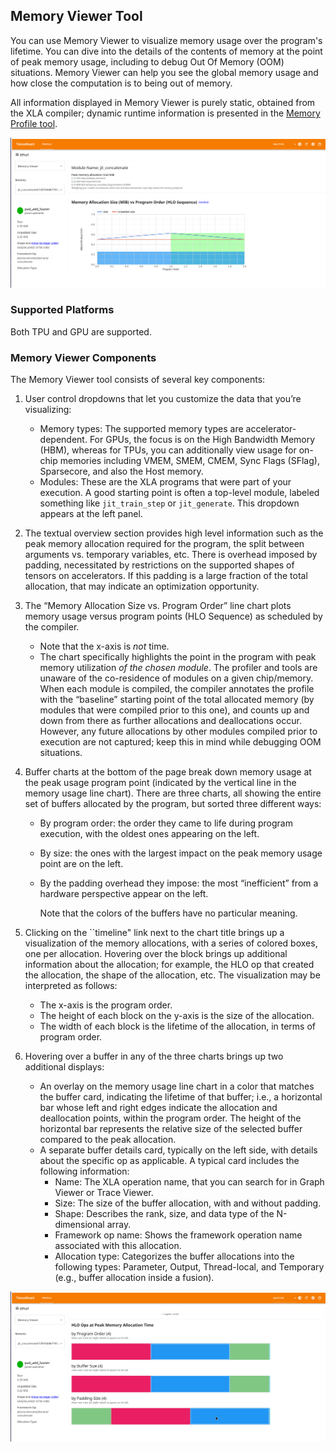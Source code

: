 ## Memory Viewer Tool

You can use Memory Viewer to visualize memory usage over the program's lifetime.
You can dive into the details of the contents of memory at the point of peak
memory usage, including to debug Out Of Memory (OOM) situations. Memory Viewer
can help you see the global memory usage and how close the computation is to
being out of memory.

All information displayed in Memory Viewer is purely static, obtained from the
XLA compiler; dynamic runtime information is presented in the
[Memory Profile tool](memory_profile.md).

![Memory Viewer line chart](images/memory_viewer.png)

### Supported Platforms

Both TPU and GPU are supported.

### Memory Viewer Components

The Memory Viewer tool consists of several key components:

1.  User control dropdowns that let you customize the data that you’re
    visualizing:
    *   Memory types: The supported memory types are accelerator-dependent. For
        GPUs, the focus is on the High Bandwidth Memory (HBM), whereas for TPUs,
        you can additionally view usage for on-chip memories including VMEM,
        SMEM, CMEM, Sync Flags (SFlag), Sparsecore, and also the Host memory.
    *   Modules: These are the XLA programs that were part of your execution. A
        good starting point is often a top-level module, labeled something like
        `jit_train_step` or `jit_generate`. This dropdown appears at the left
        panel.
2.  The textual overview section provides high level information such as the
    peak memory allocation required for the program, the split between arguments
    vs. temporary variables, etc. There is overhead imposed by padding,
    necessitated by restrictions on the supported shapes of tensors on
    accelerators. If this padding is a large fraction of the total allocation,
    that may indicate an optimization opportunity.
3.  The “Memory Allocation Size vs. Program Order” line chart plots memory usage
    versus program points (HLO Sequence) as scheduled by the compiler.
    *   Note that the x-axis is *not* time.
    *   The chart specifically highlights the point in the program with peak
        memory utilization *of the chosen module*. The profiler and tools are
        unaware of the co-residence of modules on a given chip/memory. When each
        module is compiled, the compiler annotates the profile with the
        “baseline” starting point of the total allocated memory (by modules that
        were compiled prior to this one), and counts up and down from there as
        further allocations and deallocations occur. However, any future
        allocations by other modules compiled prior to execution are not
        captured; keep this in mind while debugging OOM situations.
4.  Buffer charts at the bottom of the page break down memory usage at the peak
    usage program point (indicated by the vertical line in the memory usage line
    chart). There are three charts, all showing the entire set of buffers
    allocated by the program, but sorted three different ways:

    *   By program order: the order they came to life during program execution,
        with the oldest ones appearing on the left.
    *   By size: the ones with the largest impact on the peak memory usage point
        are on the left.
    *   By the padding overhead they impose: the most “inefficient” from a
        hardware perspective appear on the left.

        Note that the colors of the buffers have no particular meaning.

5.  Clicking on the ``timeline" link next to the chart title brings up a
    visualization of the memory allocations, with a series of colored boxes, one
    per allocation. Hovering over the block brings up additional information
    about the allocation; for example, the HLO op that created the allocation,
    the shape of the allocation, etc. The visualization may be interpreted as
    follows:

    *   The x-axis is the program order.
    *   The height of each block on the y-axis is the size of the allocation.
    *   The width of each block is the lifetime of the allocation, in terms of
        program order.

6.  Hovering over a buffer in any of the three charts brings up two additional
    displays:

    *   An overlay on the memory usage line chart in a color that matches the
        buffer card, indicating the lifetime of that buffer; i.e., a horizontal
        bar whose left and right edges indicate the allocation and deallocation
        points, within the program order. The height of the horizontal bar
        represents the relative size of the selected buffer compared to the peak
        allocation.
    *   A separate buffer details card, typically on the left side, with details
        about the specific op as applicable. A typical card includes the
        following information:
        *   Name: The XLA operation name, that you can search for in Graph
            Viewer or Trace Viewer.
        *   Size: The size of the buffer allocation, with and without padding.
        *   Shape: Describes the rank, size, and data type of the N-dimensional
            array.
        *   Framework op name: Shows the framework operation name associated
            with this allocation.
        *   Allocation type: Categorizes the buffer allocations into the
            following types: Parameter, Output, Thread-local, and Temporary
            (e.g., buffer allocation inside a fusion).

![Memory Viewer buffer charts](images/memory_viewer_2.png)